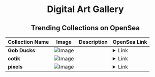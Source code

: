 <div align="center">

# Digital Art Gallery

## Trending Collections on OpenSea

| Collection Name                       | Image                                                                                     | Description                       | OpenSea Link                                                                                          |
|---------------------------------------|-------------------------------------------------------------------------------------------|-----------------------------------|--------------------------------------------------------------------------------------------------------|
| **Gob Ducks** | ![Image](https://i.seadn.io/s/raw/files/5551a8ead65d8cc52f6cb77e78c2725c.png?w=500&auto=format?w=200&auto=format) |  | <details><summary>Link</summary>[Gob Ducks](https://opensea.io/collection/gob-ducks-11)</details> |
| **cotik** | ![Image](https://i.seadn.io/s/raw/files/309176c628206dd258642e33e45cd27c.jpg?w=500&auto=format?w=200&auto=format) |  | <details><summary>Link</summary>[cotik](https://opensea.io/collection/cotik-3)</details> |
| **pixels** | ![Image](https://i.seadn.io/s/raw/files/50c076dfa217651abcc75b8e4d4ab268.jpg?w=500&auto=format?w=200&auto=format) |  | <details><summary>Link</summary>[pixels](https://opensea.io/collection/pixels-147)</details> |

</div>